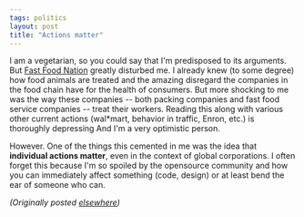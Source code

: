 ```yaml
---
tags: politics
layout: post
title: "Actions matter"
---
```




<p>I am a vegetarian, so you could say that I'm predisposed to its arguments. But <a href="http://www.amazon.com/exec/obidos/ASIN/0060938455/">Fast Food Nation</a> greatly disturbed me. I already knew (to some degree) how food animals are treated and the amazing disregard the companies in the food chain have for the health of consumers. But more shocking to me was the way these companies -- both packing companies and fast food service companies -- treat their workers. Reading this along with various other current actions (wal*mart, behavior in traffic, Enron, etc.) is thoroughly depressing  And I'm a very optimistic person.</p>

<p>However. One of the things this cemented in me was the idea that <b>individual actions matter</b>, even in the context of global corporations. I often forget this because I'm so spoiled by the opensource community and how you can immediately affect something (code, design) or at least bend the ear of someone who can.</p>


<p><em>(Originally posted <a href="http://use.perl.org/~lachoy/journal/2775">elsewhere</a>)</em></p>


